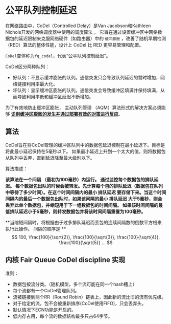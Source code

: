 # 公平队列控制延迟

在网络路由中，CoDel（Controlled Delay）是Van Jacobson和Kathleen Nichols开发的网络调度器中使用的调度算法 。 它旨在通过设置缓冲区中网络数据包的延迟限制来克服网络硬件（如路由器）中的 `缓冲膨胀` ，改善了随机早期检测（RED）算法的整体性能，设计上 CoDel 比 RED 更容易管理和配置。

`CoDel`变体称为`fq_codel`，代表“公平队列控制延迟”。

CoDel区分两种队列：

- 好队列：不显示缓冲膨胀的队列。通信突发只会导致队列延迟的暂时增加，网络链接利用率最大化。
- 坏队列：显示缓冲区膨胀的队列。通信突发会导致缓冲区填满并保持填满，从而导致利用率低和缓冲区延迟不断增加。

为了有效地防止缓冲区膨胀， 主动队列管理 （AQM）算法形式的解决方案必须能够 **<u>识别缓冲区膨胀的发生并通过部署有效的对策进行反应</u>**。

## 算法

CoDel旨在将CoDel管理的缓冲区队列中的数据包延迟控制在最小延迟下。目标是将此最小延迟保持在5毫秒以下。 如果最小延迟上升到一个太大的值，则将数据包从队列中丢弃，直到延迟降至最大级别以下。 

算法描述：

**该算法在一个间隔 （最初为100毫秒）内运行。 通过监控每个数据包的排队延迟。 每个数据包出队的时候会被转发。先计算每个包的排队延迟（数据包在队列中等待了多少时间）。在这个时间间隔内的最小 排队延迟 要存储下来。当这个时间间隔内的最后一个数据包出队时，如果该间隔的最小 排队延迟 大于5毫秒，则会丢弃此单个数据包，并缩短用于下一组数据包的时间间隔。 如果该时间间隔的最低排队延迟小于5毫秒，则转发数据包并将该时间间隔重置为100毫秒。**

**当缩短间隔时，将根据由于过多排队延迟而丢包的连续间隔数的倒数平方根来执行此操作。 间隔的顺序是 **
$$
100, \frac{100}{\sqrt{2}}, \frac{100}{\sqrt{3}}, \frac{100}{\sqrt{4}}, \frac{100}{\sqrt{5}}    ...
$$

## 内核 Fair Queue CoDel discipline 实现

准则：

- 数据包按流分类。（随机模型，多个流可能在同一个hash槽上）
- 每个流都有一个CoDel管理队列。
- 流被链接到两个RR（Round Robin）链表上，因此新的流比旧的流有优先级。
- 对于给定的流，包不会被重新排序(CoDel使用FIFO)，只会丢弃头。
- 默认情况下ECN功能是开启的。
- 低内存占用，每个流的数据结构最多只占64字节。

